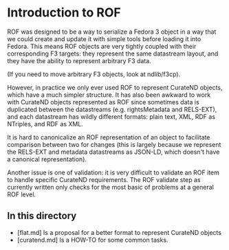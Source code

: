 # Introduction to ROF

ROF was designed to be a way to serialize a Fedora 3 object in a way that we
could create and update it with simple tools before loading it into Fedora.
This means ROF objects are very tightly coupled with their corresponding F3
targets: they represent the same datastream layout, and they have the ability
to represent arbitrary F3 data.

(If you need to move arbitrary F3 objects, look at ndlib/f3cp).

However, in practice we only ever used ROF to represent CurateND objects,
which have a much simpler structure. It has also been awkward to work with
CurateND objects represented as ROF since sometimes data is duplicated
between the datastreams (e.g. rightsMetadata and RELS-EXT), and each
datastream has wildly different formats: plain text, XML, RDF as NTriples,
and RDF as XML.

It is hard to canonicalize an ROF representation of an object to facilitate
comparison between two for changes (this is largely because we represent the
RELS-EXT and metadata datastreams as JSON-LD, which doesn't have a canonical
representation).

Another issue is one of validation: it is very difficult to validate an ROF
item to handle specific CurateND requirements. The ROF validate step as
currently written only checks for the most basic of problems at a general ROF
level.

## In this directory

* [flat.md] Is a proposal for a better format to represent CurateND objects
* [curatend.md] Is a HOW-TO for some common tasks.
